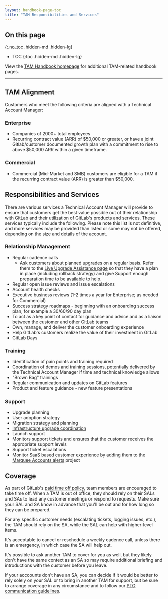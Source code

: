 ```yaml
---
layout: handbook-page-toc
title: "TAM Responsibilities and Services"
---
```


## On this page
{:.no_toc .hidden-md .hidden-lg}

- TOC
{:toc .hidden-md .hidden-lg}

View the [TAM Handbook homepage](/handbook/customer-success/tam/) for additional TAM-related handbook pages.

---

## TAM Alignment

Customers who meet the following criteria are aligned with a Technical Account Manager:

### Enterprise

- Companies of 2000+ total employees
- Recurring contract value (ARR) of $50,000 or greater, or have a joint Gitlab/customer documented growth plan with a commitment to rise to above $50,000 ARR within a given timeframe.

### Commercial

 - Commercial (Mid-Market and SMB) customers are eligible for a TAM if the recurring contract value (ARR) is greater than $50,000.

## Responsibilities and Services

There are various services a Technical Account Manager will provide to ensure that customers get the best value possible out of their relationship with GitLab and their utilization of GitLab's products and services. These services typically include the following. Please note this list is not definitive, and more services may be provided than listed or some may not be offered, depending on the size and details of the account.

### Relationship Management

- Regular cadence calls
  - Ask customers about planned upgrades on a regular basis. Refer them to the [Live Upgrade Assistance page](/support/scheduling-live-upgrade-assistance.html#how-do-i-schedule-live-upgrade-assistance) so that they have a plan in place (including rollback strategy) and give Support enough preparation time to be available to help.
- Regular open issue reviews and issue escalations
- Account health checks
- Executive business reviews (1-2 times a year for Enterprise; as needed for Commercial)
- Success strategy roadmaps - beginning with an onboarding success plan, for example a 30/60/90 day plan
- To act as a key point of contact for guidance and advice and as a liaison between the customer and other GitLab teams
- Own, manage, and deliver the customer onboarding experience
- Help GitLab's customers realize the value of their investment in GitLab
- GitLab Days

### Training

- Identification of pain points and training required
- Coordination of demos and training sessions, potentially delivered by the Technical Account Manager if time and technical knowledge allows
- "Brown Bag" trainings
- Regular communication and updates on GitLab features
- Product and feature guidance - new feature presentations

### Support

- Upgrade planning
- User adoption strategy
- Migration strategy and planning
- [Infrastructure upgrade coordination](/handbook/customer-success/tam/services/infrastructure-upgrade)
- Launch support
- Monitors support tickets and ensures that the customer receives the appropriate support levels
- Support ticket escalations
- Monitor SaaS based customer experience by adding them to the [Marquee Accounts alerts](https://gitlab.com/gitlab-com/gl-infra/marquee-account-alerts) project



## Coverage

As part of GitLab's [paid time off policy](/handbook/paid-time-off/), team members are encouraged to take time off. When a TAM is out of office, they should rely on their SALs and SAs to lead any customer meetings or respond to requests. Make sure your SAL and SA know in advance that you'll be out and for how long so they can be prepared.

For any specific customer needs (escalating tickets, logging issues, etc.), the TAM should rely on the SA, while the SAL can help with higher-level items.

It's acceptable to cancel or reschedule a weekly cadence call, unless there is an emergency, in which case the SA will help out.

It's possible to ask another TAM to cover for you as well, but they likely don't have the same context as an SA so may require additional briefing and introductions with the customer before you leave.

If your acccounts don't have an SA, you can decide if it would be better to rely solely on your SAL or to bring in another TAM for support, but be sure to arrange coverage in any circumstance and to follow our [PTO communication guidelines](/handbook/paid-time-off/#communicating-your-time-off).

